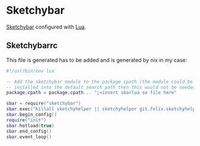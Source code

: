 # Sketchybar

[Sketchybar](https://github.com/FelixKratz/SketchyBar) configured with [Lua](https://github.com/FelixKratz/SbarLua).

## Sketchybarrc

This file is generated has to be added and is generated by nix in my case:

```lua
#!/usr/bin/env lua

-- Add the sketchybar module to the package cpath (the module could be
-- installed into the default search path then this would not be needed)
package.cpath = package.cpath .. ";<insert sbarlua so file here"

sbar = require("sketchybar")
sbar.exec("killall sketchyhelper || sketchyhelper git.felix.sketchyhelper >/dev/null 2>&1 &")
sbar.begin_config()
require("init")
sbar.hotload(true)
sbar.end_config()
sbar.event_loop()
```
